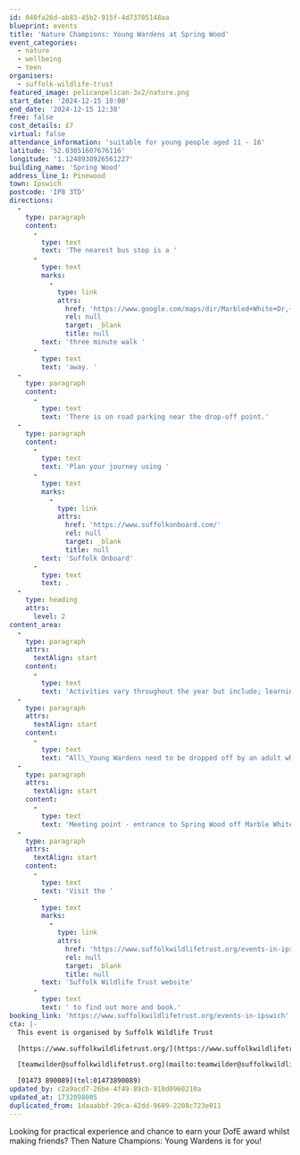 ```yaml
---
id: 040fa26d-ab83-45b2-915f-4d73705148aa
blueprint: events
title: 'Nature Champions: Young Wardens at Spring Wood'
event_categories:
  - nature
  - wellbeing
  - teen
organisers:
  - suffolk-wildlife-trust
featured_image: pelicanpelican-3x2/nature.png
start_date: '2024-12-15 10:00'
end_date: '2024-12-15 12:30'
free: false
cost_details: £7
virtual: false
attendance_information: 'suitable for young people aged 11 - 16'
latitude: '52.03051607676116'
longitude: '1.1248930926561227'
building_name: 'Spring Wood'
address_line_1: Pinewood
town: Ipswich
postcode: 'IP8 3TD'
directions:
  -
    type: paragraph
    content:
      -
        type: text
        text: 'The nearest bus stop is a '
      -
        type: text
        marks:
          -
            type: link
            attrs:
              href: 'https://www.google.com/maps/dir/Marbled+White+Dr,+Pinewood,+Ipswich/Nursery,+Pinewood,+Ipswich+IP8+3UJ/@52.0326441,1.1174834,17z/data=!3m1!4b1!4m14!4m13!1m5!1m1!1s0x47d9a066847772c1:0x81df7f7e9de5d8a9!2m2!1d1.120006!2d52.0319863!1m5!1m1!1s0x47d9a06694f74621:0x2d73d32d91c74e47!2m2!1d1.119735!2d52.033302!3e2?entry=ttu&g_ep=EgoyMDI0MTExNy4wIKXMDSoASAFQAw%3D%3D'
              rel: null
              target: _blank
              title: null
        text: 'three minute walk '
      -
        type: text
        text: 'away. '
  -
    type: paragraph
    content:
      -
        type: text
        text: 'There is on road parking near the drop-off point.'
  -
    type: paragraph
    content:
      -
        type: text
        text: 'Plan your journey using '
      -
        type: text
        marks:
          -
            type: link
            attrs:
              href: 'https://www.suffolkonboard.com/'
              rel: null
              target: _blank
              title: null
        text: 'Suffolk Onboard'
      -
        type: text
        text: .
  -
    type: heading
    attrs:
      level: 2
content_area:
  -
    type: paragraph
    attrs:
      textAlign: start
    content:
      -
        type: text
        text: 'Activities vary throughout the year but include; learning to use tools to safely carry out practical tasks that contribute to the management of green spaces in Ipswich; carrying out surveys of key wildlife species, providing information that helps to inform conservation activities in our town.'
  -
    type: paragraph
    attrs:
      textAlign: start
    content:
      -
        type: text
        text: "All\_Young Wardens need to be dropped off by an adult who can confirm their emergency contact details at the start of the session. Please do not send young wardens to the session alone as they will not be able to participate."
  -
    type: paragraph
    attrs:
      textAlign: start
    content:
      -
        type: text
        text: 'Meeting point - entrance to Spring Wood off Marble White Drive, what.3.words - ///driftwood.surprised.smarter'
  -
    type: paragraph
    attrs:
      textAlign: start
    content:
      -
        type: text
        text: 'Visit the '
      -
        type: text
        marks:
          -
            type: link
            attrs:
              href: 'https://www.suffolkwildlifetrust.org/events-in-ipswich'
              rel: null
              target: _blank
              title: null
        text: 'Suffolk Wildlife Trust website'
      -
        type: text
        text: ' to find out more and book.'
booking_link: 'https://www.suffolkwildlifetrust.org/events-in-ipswich'
cta: |-
  This event is organised by Suffolk Wildlife Trust

  [https://www.suffolkwildlifetrust.org/](https://www.suffolkwildlifetrust.org/)

  [teamwilder@suffolkwildlifetrust.org](mailto:teamwilder@suffolkwildlifetrust.org)

  [01473 890089](tel:01473890089)
updated_by: c2a9acd7-26be-4f49-89cb-918d0960210a
updated_at: 1732098005
duplicated_from: 1daaabbf-20ca-42dd-9689-2208c723e011
---
```

Looking for practical experience and chance to earn your DofE award whilst making friends? Then Nature Champions: Young Wardens is for you!